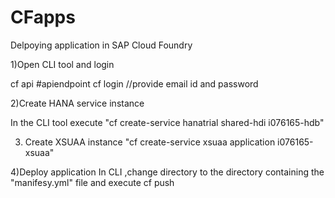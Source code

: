 # CFapps



Delpoying application in SAP Cloud Foundry

1)Open CLI tool and login

  cf api #apiendpoint
  cf login //provide email id and password


2)Create HANA service instance 

In the CLI tool execute
    "cf create-service hanatrial shared-hdi  i076165-hdb"


3) Create XSUAA instance
    "cf create-service xsuaa application  i076165-xsuaa"


4)Deploy application
In CLI ,change directory to the directory containing the "manifesy.yml" file  and execute
cf push


